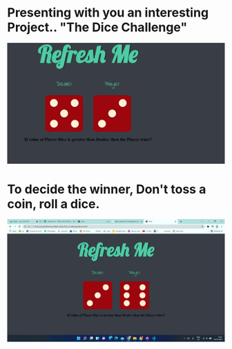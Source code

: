 # Presenting with you an interesting Project.. "The Dice Challenge" 
<img src="image.png" width="700px"></img>
# To decide the winner, Don't toss a coin, roll a dice.
<img src="image1.jpeg" width="700px"></img>
